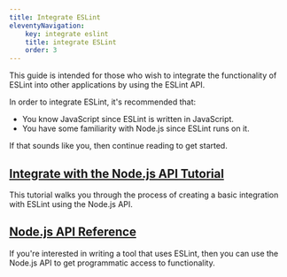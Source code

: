 ```yaml
---
title: Integrate ESLint
eleventyNavigation:
    key: integrate eslint
    title: integrate ESLint
    order: 3
---
```


This guide is intended for those who wish to integrate the functionality of ESLint into other applications by using the ESLint API.

In order to integrate ESLint, it's recommended that:

- You know JavaScript since ESLint is written in JavaScript.
- You have some familiarity with Node.js since ESLint runs on it.

If that sounds like you, then continue reading to get started.

## [Integrate with the Node.js API Tutorial](integration-tutorial)

This tutorial walks you through the process of creating a basic integration with ESLint using the Node.js API.

## [Node.js API Reference](nodejs-api)

If you're interested in writing a tool that uses ESLint, then you can use the Node.js API to get programmatic access to functionality.
